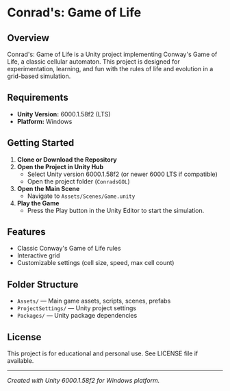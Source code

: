 
# Conrad's: Game of Life

## Overview

Conrad's: Game of Life is a Unity project implementing Conway's Game of Life, a classic cellular automaton. This project is designed for experimentation, learning, and fun with the rules of life and evolution in a grid-based simulation.

## Requirements

- **Unity Version:** 6000.1.58f2 (LTS)
- **Platform:** Windows

## Getting Started

1. **Clone or Download the Repository**
2. **Open the Project in Unity Hub**
	- Select Unity version 6000.1.58f2 (or newer 6000 LTS if compatible)
	- Open the project folder (`ConradsGOL`)
3. **Open the Main Scene**
	- Navigate to `Assets/Scenes/Game.unity`
4. **Play the Game**
	- Press the Play button in the Unity Editor to start the simulation.

## Features

- Classic Conway's Game of Life rules
- Interactive grid
- Customizable settings (cell size, speed, max cell count)

## Folder Structure

- `Assets/` — Main game assets, scripts, scenes, prefabs
- `ProjectSettings/` — Unity project settings
- `Packages/` — Unity package dependencies

## License

This project is for educational and personal use. See LICENSE file if available.

---
*Created with Unity 6000.1.58f2 for Windows platform.*
